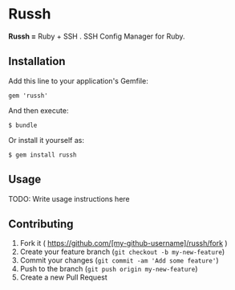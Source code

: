 # Russh

**Russh =** Ruby + SSH . SSH Config Manager for Ruby.

## Installation

Add this line to your application's Gemfile:

    gem 'russh'

And then execute:

    $ bundle

Or install it yourself as:

    $ gem install russh

## Usage

TODO: Write usage instructions here

## Contributing

1. Fork it ( https://github.com/[my-github-username]/russh/fork )
2. Create your feature branch (`git checkout -b my-new-feature`)
3. Commit your changes (`git commit -am 'Add some feature'`)
4. Push to the branch (`git push origin my-new-feature`)
5. Create a new Pull Request
